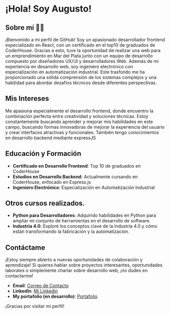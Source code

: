 # ¡Hola! Soy Augusto!

## Sobre mí 🧑‍💻

¡Bienvenido a mi perfil de GitHub!
Soy un apasionado desarrollador frontend especializado en React, con un certificado en el top10 de graduados de CoderHouse. Gracias a esto, tuve la oportunidad de realizar una web para un emprendimiento en Mar del Plata junto con un equipo de desarrollo compuesto por diseñadores UX/UI y desarrolladores Web.
Además de mi experiencia en desarrollo web, soy ingeniero electrónico con especialización en automatización industrial. Este trasfondo me ha proporcionado una sólida comprensión de los sistemas complejos y una habilidad para abordar desafíos técnicos desde diferentes perspectivas.

## Mis Intereses

Me apasiona especialmente el desarrollo frontend, donde encuentro la combinación perfecta entre creatividad y soluciones técnicas. Estoy constantemente buscando aprender y mejorar mis habilidades en este campo, buscando formas innovadoras de mejorar la experiencia del usuario y crear interfaces atractivas y funcionales.
También tengo conocimientos en desarrollo backend mediante expressJS

## Educación y Formación

- **Certificado en Desarrollo Frontend**: Top 10 de graduados en CoderHouse
- **Estudios en Desarrollo Backend**: Actualmente cursando en CoderHouse, enfocado en Express.js
- **Ingeniero Electrónico**: Especialización en Automatización Industrial

## Otros cursos realizados.

- **Python para Desarrolladores**: Adquirido habilidades en Python para ampliar mi conjunto de herramientas en el desarrollo de software.
- **Industria 4.0**: Exploré los conceptos clave de la Industria 4.0 y cómo están transformando la fabricación y la automatización.

## Contáctame

¡Estoy siempre abierto a nuevas oportunidades de colaboración y aprendizaje! Si quieres hablar sobre proyectos interesantes, oportunidades laborales o simplemente charlar sobre desarrollo web, ¡no dudes en contactarme!

- **Email**: [Correo de Contacto](mailto:augustoprados91@gmail.com)
- **LinkedIn**: [Mi Linkedin](https://www.linkedin.com/in/apradoslink/)
- **My portafolio (en desarrollo)**: [Portafolio](https://myportfolio-eta-black.vercel.app/)

¡Gracias por visitar mi perfil!
